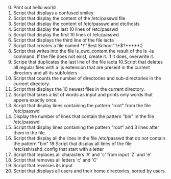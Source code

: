 0. Print out hello world
1. Script that displays a confused smiley
2. Script that display the content of the /etc/passwd file
3. Script that display the content of /etc/passwd and etc/hosts
4. Script that display the last 10 lines of /etc/passwd
5. Script that display the first 10 lines of /etc/passwd
6. Script that displays the third line of the file iacta
7. Script that creates a file named \*\\'"Best School"\'\\*$\?\*\*\*\*\*:)
8. Script that writes into the file ls_cwd_content the result of the ls -la command. If the file does not exist, create it. If it does, overwrite it.
9. Scripe that duplicates the last line of the file iacta
10.Script that deletes all regular files with a .js extension that are present in the current directory and all its subfolders.
11. Script that counts the number of directories and sub-directories in the current directory.
12. Script that displays the 10 newest files in the current directory.
13. Script that takes a list of words as input and prints only words that appera exactly once.
14. Script that display lines containing the pattern "root" from the file /etc/passwd
15. Display the number of lines that contain the pattern "bin" in the file /etc/passwd
16. Script that display lines containing the pattern "root" and 3 lines after them in the file.
17. Script that display all the lines in the file /etc/passwd that do not contain the pattern "bin"
18.Script that display all lines of the file /etc/ssh/sshd_config that start with a letter
19. Script that replaces all characters 'A' and 'c' from input 'Z' and 'e'
20. Script that removes all letters 'c' and 'C'
21. Script that reverses its input.
22. Script that displays all users and their home directories, sorted by users.